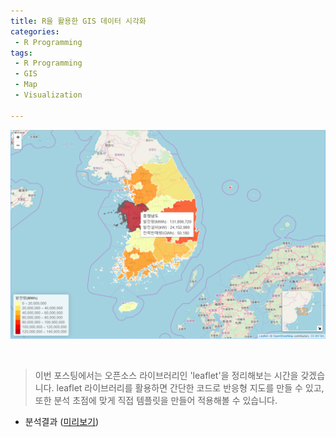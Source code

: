 ```yaml
---
title: R을 활용한 GIS 데이터 시각화
categories:
 - R Programming
tags:
 - R Programming
 - GIS
 - Map
 - Visualization

---
```


![Preview](/assets/contents/2019-07-13/leaflet-result.png)

<br>

> 이번 포스팅에서는 오픈소스 라이브러리인 'leaflet'을 정리해보는 시간을 갖겠습니다. leaflet 라이브러리를 활용하면 간단한 코드로 반응형 지도를 만들 수 있고, 또한 분석 초점에 맞게 직접 템플릿을 만들어 적용해볼 수 있습니다.

* 분석결과 ([미리보기](/assets/contents/2019-07-13/leaflet-result.html))
